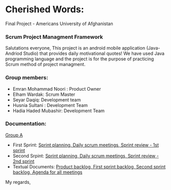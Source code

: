 # Cherished Words: 
Final Project - Americans University of Afghanistan 
### Scrum Project Managment Framework

Salutations everyone, This project is an android mobile application (Java- Andriod Studio) that provides daily motivational quotes! We have used Java programming language and the project is for the purpose of practicing Scrum method of project managment.
 
 ### Group members:
 
- Emran Mohammad Noori : Product Owner
- Elham Wardak: Scrum Master
- Seyar Daqiq: Development team
- Husnia Sultani : Development Team
- Hadia Haded Mubashir: Development Team

### Documentation: 

[Group A](https://drive.google.com/drive/folders/1fEl9pMR7RZwXDPt8PvaWS3C1oYxf46Vl?usp=sharing)
- First Sprint: [Sprint planning, Daily scrum meetings, Sprint review - 1st sprint](https://drive.google.com/drive/folders/15MZ5LssVjjJvoiD7Wiw2Q7ZJopqR4xsL?usp=sharing)
-  Second Srpint: [Sprint planning, Daily scrum meetings, Sprint review - 2nd sprint](https://drive.google.com/drive/folders/1CWRPx5L5HiTecPjvOYPvnkAZN8aW2XdC?usp=sharing)
- Textual Documents: [Product backlog, First sprint backlog, Second sprint backlog, Agenda for all meetings](https://drive.google.com/drive/folders/1HG1XEjNyEjB_CQQJu4kZvucuGkY-vpC-?usp=sharing)

 My regards,


